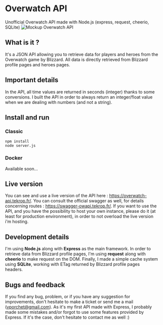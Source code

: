 # Overwatch API
Unofficial Overwatch API made with Node.js (express, request, cheerio, SQLite)
![Mockup Overwatch API](https://www.tekrop.fr/img/portfolio/overwatch-api.jpg)

## What is it ?
It's a JSON API allowing you to retrieve data for players and heroes from the Overwatch game by Blizzard. All data is directly retrieved from Blizzard profile pages and heroes pages.

## Important details
In the API, all time values are returned in seconds (integer) thanks to some conversions. I built the API in order to always return an integer/float value when we are dealing with numbers (and not a string).

## Install and run

### Classic

```
npm install
node server.js
```
### Docker
Available soon...

## Live version
You can see and use a live version of the API here : https://overwatch-api.tekrop.fr/. You can consult the official swagger as well, for details concerning routes : https://swagger-owapi.tekrop.fr/.
If you want to use the API, and you have the possibility to host your own instance, please do it (at least for production environment), in order to not overload the live version i'm hosting.

## Development details
I'm using **Node.js** along with **Express** as the main framework. In order to retrieve data from Blizzard profile pages, I'm using **request** along with **cheerio** to make request on the DOM. Finally, I made a simple cache system using **SQLite**, working with ETag returned by Blizzard profile pages headers.

## Bugs and feedback
If you find any bug, problem, or if you have any suggestion for improvements, don't hesitate to make a ticket or send me a mail (vporchet@gmail.com). As it's my first API made with Express, I probably made some mistakes and/or forgot to use some features provided by Express. If it's the case, don't hesitate to contact me as well :)
